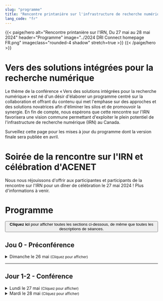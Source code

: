 ```yaml
---
slug: "programme"
title: "Rencontre printanière sur l'infrastructure de recherche numérique"
lang_code: "fr"
---
```


{{< paige/hero
    alt="Rencontre printanière sur l'IRN, Du 27 mai au 28 mai 2024"
    header="Programme"
    image="../2024 DRI Connect homepage FR.png"
    imageclass="rounded-4 shadow"
    stretch=true >}}
{{< /paige/hero >}}

# Vers des solutions intégrées pour la recherche numérique

Le thème de la conférence « Vers des solutions intégrées pour la recherche numérique » est né d'un désir d'élaborer un programme centré sur la collaboration et offrant du contenu qui met l'emphase sur des approches et des solutions novatrices afin d'éliminer les silos et de promouvoir la synergie.  En fin de compte, nous espérons que cette rencontre sur l'IRN favorisera une vision commune permettant d'exploiter le plein potentiel de l'infrastructure de recherche numérique (IRN) au Canada.

Surveillez cette page pour les mises à jour du programme dont la version finale sera publiée en avril.

# Soirée de la rencontre sur l'IRN et célébration d'ACENET

Nous nous réjouissons d'offrir aux participantes et participants de la rencontre sur l'IRN pour un dîner de célébration le 27 mai 2024 ! Plus d'informations à venir.

# Programme

<button class="btn text-primary" onclick="expandAll(this)">
  <strong>Cliquez ici</strong> pour afficher toutes les sections ci-dessous, de même que toutes les descriptions de séances.
</button>

## Jou 0 - Préconférence

<details>
  <summary class="h3">Dimanche le 26 mai <small class="text-muted">(Cliquez pour afficher)</small></summary>
  <div class="container">
    <div class="row mt-2">
      <div class="col-2 bg-primary text-white">Heure</div>
      <div class="col-2 bg-primary text-white">Emplacement</div>
      <div class="col bg-primary text-white">Description</div>
    </div>
    <div class="row my-3">
      <div class="col-2 text-center text-nowrap">
        18:00
        <span class="d-inline d-lg-none"><br />↓<br /></span>
        <span class="d-none d-lg-inline"> - </span>
        21:30
      </div>
      <div class="col-2 text-center">à venir</div>
      <div class="col">
        <details>
          <summary class="h4">Rassemblement informel</summary>
          <ul>
            <li>Tout le monde est bienvenu</li>
            <li>Les participants sont responsables de leur nourriture et de leur boisson</li>
          </ul>
        </details>
      </div>
    </div>
  </div>
</details>

<hr />

## Jour 1-2 - Conférence

<details>
  <summary class="h3">
    Lundi le 27 mai <small class="text-muted">(Cliquez pour afficher)</small>
  </summary>
  <div class="container">
    <div class="row mt-2">
      <div class="col-2 bg-primary text-white">Heure</div>
      <div class="col-2 bg-primary text-white">Salle</div>
      <div class="col bg-primary text-white">Description (<a class="text-underline" onclick="expand(this)">Cliquez pour tout afficher</a>)</div>
    </div>
    <div class="row my-3">
      <div class="col-2 text-center text-nowrap">8:00<br/>(60 min)</div>
      <div class="col-2 text-center">à venir</div>
      <div class="col text-center">
        <h5>Inscription et déjeuner</h5>
      </div>
    </div>
    <div class="row my-3">
      <div class="col-2 text-center text-nowrap">9:00<br />(30 min)</div>
      <div class="col-2 text-center">à venir</div>
      <div class="col">
        <details>
          <summary class="h4">Mot de Bienvenue et discours</summary>
          George Ross (PDG, Alliance de recherche numérique du Canada)
        </details>
      </div>
    </div>
    <div class="row my-3">
      <div class="col-2 text-center text-nowrap">9:30<br />(60 min)</div>
      <div class="col-2 text-center">à venir</div>
      <div class="col">
        <details>
          <summary class="h4">Séance</summary>
          Détails à venir
        </details>
      </div>
    </div>
    <div class="row my-3">
      <div class="col-2 text-center text-nowrap">10:30<br />(30 min)</div>
      <div class="col-2 text-center"></div>
      <div class="col text-center">
        <h5>Pause</h5>
      </div>
    </div>
    <div class="row my-3">
      <div class="col-2 text-center text-nowrap">11:00<br />(90 min)</div>
      <div class="col-2 text-center">à venir</div>
      <div class="col">
        <details>
          <summary class="h4">Séance</summary>
          Détails à venir
        </details>
      </div>
    </div>
    <div class="row my-3">
      <div class="col-2 text-center text-nowrap">12:30<br />(60 min)</div>
      <div class="col-2 text-center"></div>
      <div class="col text-center">
        <h5>Diner</h5>
      </div>
    </div>
    <div class="row my-3">
      <div class="col-2 text-center text-nowrap">13:30<br />(30 min)</div>
      <div class="col-2 text-center">à venir</div>
      <div class="col">
        <h4>Discours</h4>
      </div>
    </div>
    <div class="row my-3">
      <div class="col-2 text-center text-nowrap">14:00<br />(60 min)</div>
      <div class="col-2 text-center">à venir</div>
      <div class="col">
        <details>
          <summary class="h4">3 séances en parallèle</summary>
          Détails à venir
        </details>
      </div>
    </div>
    <div class="row my-3">
      <div class="col-2 text-center text-nowrap">15:00<br />(30 min)</div>
      <div class="col-2 text-center"></div>
      <div class="col text-center">
        <h5>Pause</h5>
      </div>
    </div>
    <div class="row my-3">
      <div class="col-2 text-center text-nowrap">15:30<br />(60 min)</div>
      <div class="col-2 text-center">à venir</div>
      <div class="col">
        <details>
          <summary class="h4">3 séances en parallèle</summary>
          Détails à venir
        </details>
      </div>
    </div>
    <div class="row my-3">
      <div class="col-2 text-center text-nowrap">16:30<br />(60 min)</div>
      <div class="col-2 text-center">à venir</div>
      <div class="col">
        <details>
          <summary class="h4">Séance</summary>
          Détails à venir
        </details>
      </div>
    </div>
    <div class="row my-3">
      <div class="col-2 text-center text-nowrap">17:30<br />(30 min)</div>
      <div class="col-2 text-center"></div>
      <div class="col text-center">
        <h5>rien n'est programmé</h5>
      </div>
    </div>
    <div class="row my-3">
      <div class="col-2 text-center text-nowrap">
        18:00
        <span class="d-inline d-lg-none"><br />↓<br /></span>
        <span class="d-none d-lg-inline"> - </span>
        21:30
      </div>
      <div class="col-2 text-center">à venir</div>
      <div class="col">
        <details>
          <summary class="h4">Soirée de la rencontre sur l'IRN et célébration des 20 ans d'ACENET</summary>
          <ul>
            <li>Tout le monde est bienvenu, l'inscription est nécessaire</li>
            <li>Repas fourni</li>
          </ul>
        </details>
      </div>
    </div>
  </div>
</details>

<details>
  <summary class="h3">
    Mardi le 28 mai <small class="text-muted">(Cliquez pour afficher)</small>
  </summary>
  <div class="container">
    <div class="row mt-2">
      <div class="col-2 bg-primary text-white">Heure</div>
      <div class="col-2 bg-primary text-white">Salle</div>
      <div class="col bg-primary text-white">Description (<a onclick="expand(this)">Cliquez pour tout afficher</a>)</div>
    </div>
    <div class="row my-3">
      <div class="col-2 text-center text-nowrap">8:00<br />(60 min)</div>
      <div class="col-2 text-center">à venir</div>
      <div class="col text-center">
        <h5>Déjeuner</h5>
      </div>
    </div>
    <div class="row my-3">
      <div class="col-2 text-center text-nowrap">9:00<br />(90 min)</div>
      <div class="col-2 text-center">à venir</div>
      <div class="col">
        <details>
          <summary class="h4">Séance</summary>
          Détails à venir
        </details>
      </div>
    </div>
    <div class="row my-3">
      <div class="col-2 text-center text-nowrap">10:30<br />(30 min)</div>
      <div class="col-2 text-center"></div>
      <div class="col text-center">
        <h5>Pause</h5>
      </div>
    </div>
    <div class="row my-3">
      <div class="col-2 text-center text-nowrap">11:00<br />(90 min)</div>
      <div class="col-2 text-center">à venir</div>
      <div class="col">
        <details>
          <summary class="h4">Séance</summary>
          Détails à venir
        </details>
      </div>
    </div>
    <div class="row my-3">
      <div class="col-2 text-center text-nowrap">12:30<br />(60 min)</div>
      <div class="col-2 text-center"></div>
      <div class="col text-center">
        <h5>Diner</h5>
      </div>
    </div>
    <div class="row my-3">
      <div class="col-2 text-center text-nowrap">13:30<br />(30 min)</div>
      <div class="col-2 text-center">à venir</div>
      <div class="col">
        <h4>Discours</h4>
      </div>
    </div>
    <div class="row my-3">
      <div class="col-2 text-center text-nowrap">14:00<br />(60 min)</div>
      <div class="col-2 text-center">à venir</div>
      <div class="col">
        <details>
          <summary class="h4">3 séances en parallèle</summary>
          Détails à venir
        </details>
      </div>
    </div>
    <div class="row my-3">
      <div class="col-2 text-center text-nowrap">15:00<br />(30 min)</div>
      <div class="col-2 text-center"></div>
      <div class="col text-center">
        <h5>Pause</h5>
      </div>
    </div>
    <div class="row my-3">
      <div class="col-2 text-center text-nowrap">15:30<br />(60 min)</div>
      <div class="col-2 text-center">à venir</div>
      <div class="col">
        <details>
          <summary class="h4">Séance</summary>
          Détails à venir
        </details>
      </div>
    </div>
    <div class="row my-3">
      <div class="col-2 text-center text-nowrap">16:30<br />(30 min)</div>
      <div class="col-2 text-center">à venir</div>
      <div class="col">
        <details>
          <summary class="h4">Discours de fermeture</summary>
          Mark Leggott (Alliance de recherche numérique du Canada)
        </details>
      </div>
    </div>
    <div class="row my-3">
      <div class="col-2 text-center text-nowrap">17:00</div>
      <div class="col-2 text-center"></div>
      <div class="col text-center">
        <h5>Fin de la conférence</h5>
      </div>
    </div>
  </div>
</details>

<script>
  function expandAll(text_button) {
    let all_details = document.getElementsByTagName("details");
    for (let details of all_details) {
      details.setAttribute("open", "")
    }
    text_button.onclick = function() { collapseAll(text_button); }
  }
  function collapseAll(text_button) {
    let all_details = document.getElementsByTagName("details");
    for (let details of all_details) {
      details.removeAttribute("open")
    }
    text_button.onclick = function() { expandAll(text_button); }
  }
  function expand(header) {
    let all_details = header.parentNode.parentNode.parentNode.getElementsByTagName("details")
    for (let details of all_details) {
      details.setAttribute("open", "")
    }
    header.text = "Cliquez pour tout fermer";
    header.onclick = function() { collapse(header); }
  }
  function collapse(header) {
    let all_details = header.parentNode.parentNode.parentNode.getElementsByTagName("details")
    for (let details of all_details) {
      details.removeAttribute("open")
    }
    header.text = "Cliquez pour tout afficher";
    header.onclick = function() { expand(header); }
  }
</script>